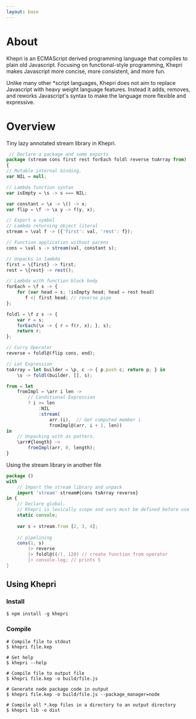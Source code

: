 ```yaml
---
layout: base
---
```


# About
Khepri is an ECMAScript derived programming language that compiles to plain old Javascript.
Focusing on functional-style programming, Khepri makes Javascript more concise, more consistent, and more fun.

Unlike many other \*script languages, Khepri does not aim to replace Javascript with heavy weight language features.
Instead it adds, removes, and reworks Javascript's syntax to make the language more flexible and expressive.

# Overview
Tiny lazy annotated stream library in Khepri.

```javascript
 // Declare a package and some exports
package (stream cons first rest forEach foldl reverse toArray from)
{
// Mutable internal binding.
var NIL = null;

// Lambda function syntax
var isEmpty = \s -> s === NIL;

var constant = \x -> \() -> x;
var flip = \f -> \x y -> f(y, x);

// Export a symbol
// Lambda returning object literal
stream = \val f -> ({'first': val, 'rest': f});

// Function application without parens
cons = \val s -> stream(val, constant s);

// Unpacks in lambda
first = \{first} -> first;
rest = \{rest} -> rest();

// Lambda with function block body
forEach = \f s -> {
    for (var head = s; !isEmpty head; head = rest head)
       f <| first head; // reverse pipe
};

foldl = \f z s -> {
    var r = s;
    forEach(\x -> { r = f(r, x); }, s);
    return r;
};

// Curry Operator
reverse = foldl@(flip cons, end);

// Let Expression
toArray = let builder = \p, c -> { p.push c; return p; } in
    \s -> foldl(builder, [], s);

from = let
    fromImpl = \arr i len ->
        // Conditional Expression
        ? i >= len
            :NIL
            :stream(
                arr.(i),  // Get computed member i
                fromImpl@(arr, i + 1, len))
in
    // Unpacking with as pattern.
    \arr#{length} ->
        fromImpl(arr, 0, length);
}
```

Using the stream library in another file

```javascript
package ()
with
    // Import the stream library and unpack
    import 'stream' stream#{cons toArray reverse}
in {
    // Declare global.
    // Khepri is lexically scope and vars must be defined before use
    static console;
    
    var s = stream.from [2, 3, 4];
    
    // pipelining
    cons(1, s)
        |> reverse
        |> foldl@((/), 120) // create function from operator
        |> console.log; // prints 5
}
```

## Using Khepri

### Install

```
$ npm install -g khepri
```

### Compile

```
# Compile file to stdout
$ khepri file.kep

# Get help
$ khepri --help

# Compile file to output file
$ khepri file.kep -o build/file.js

# Generate node package code in output
$ khepri file.kep -o build/file.js --package_manager=node

# Compile all *.kep files in a directory to an output directory
$ khepri lib -o dist
```

